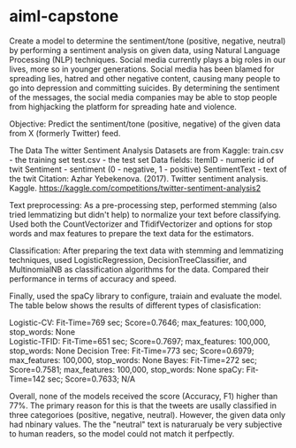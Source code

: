 # aiml-capstone
Create a model to determine the sentiment/tone (positive, negative, neutral) by performing a sentiment analysis on given data, using Natural Language Processing (NLP) techniques. Social media currently plays a big roles in our lives, more so in younger generations. Social media has been blamed for spreading lies, hatred and other negative content, causing many people to go into depression and committing suicides. By determining the sentiment of the messages, the social media companies may be able to stop people from highjacking the platform for spreading hate and violence.

Objective: Predict the sentiment/tone (positive, negative) of the given data from X (formerly Twitter) feed.

The Data
The witter Sentiment Analysis Datasets are from Kaggle: train.csv - the training set test.csv - the test set
Data fields: ItemID - numeric id of twit Sentiment - sentiment (0 - negative, 1 - positive) SentimentText - text of the twit
Citation: Azhar Yebekenova. (2017). Twitter sentiment analysis. Kaggle. https://kaggle.com/competitions/twitter-sentiment-analysis2

Text preprocessing:
As a pre-processing step, performed stemming (also tried lemmatizing but didn't help) to normalize your text before classifying. Used both the CountVectorizer and TfidifVectorizer and options for stop words and max features to prepare the text data for the estimators.

Classification: After preparing the text data with stemming and lemmatizing techniques, used LogisticRegression, DecisionTreeClassifier, and MultinomialNB as classification algorithms for the data. Compared their performance in terms of accuracy and speed.

Finally, used the spaCy library to configure, traiain and evaluate the model. The table below shows the results of different types of clasisfication:


Logistic-CV:	  Fit-Time=769 sec; Score=0.7646; max_features: 100,000, stop_words: None	
Logistic-TFID:	Fit-Time=651 sec; Score=0.7697; max_features: 100,000, stop_words: None	
Decision Tree:	Fit-Time=773 sec; Score=0.6979; max_features: 100,000, stop_words: None	
Bayes:	        Fit-Time=272 sec; Score=0.7581; max_features: 100,000, stop_words: None	
spaCy:	        Fit-Time=142 sec; Score=0.7633; N/A	


Overall, none of the models received the score (Accuracy, F1) higher than 77%. The primary reason for this is that the tweets are usally classified in three categorioes (positive, negative, neutral). However, the given data only had nbinary values. The the "neutral" text is naturarualy be very subjective to human readers, so the model could not match it perfpectly.

